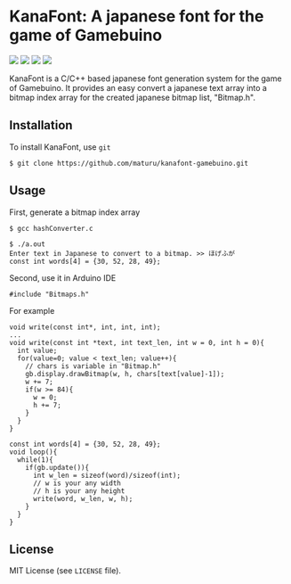 # KanaFont: A japanese font for the game of Gamebuino
<p>
  <a href="https://gamebuino.com/"><img src="https://img.shields.io/badge/env-Gamebuino-blue"></a>
  <a href="http://www.musashinodenpa.com/arduino/ref/"><img src="https://img.shields.io/badge/code-C/C++-green"></a>
  <a href="http://legacy.gamebuino.com/wiki/index.php?title=Main_Page"><img src="https://img.shields.io/badge/docs-wiki-blue"></a>
  <a href="https://github.com/maturu/kanafont-gamebuino/blob/master/LICENSE"><img src="https://img.shields.io/badge/license-MIT-green"></a>
</p>

KanaFont is a C/C++ based japanese font generation system for the game of Gamebuino. 
It provides an easy convert a japanese text array into a bitmap index array for the created japanese bitmap list, "Bitmap.h".

## Installation
To install KanaFont, use `git`

```
$ git clone https://github.com/maturu/kanafont-gamebuino.git
```

## Usage
First, generate a bitmap index array
```
$ gcc hashConverter.c

$ ./a.out
Enter text in Japanese to convert to a bitmap. >> ほげふが
const int words[4] = {30, 52, 28, 49};
```
Second, use it in Arduino IDE
```
#include "Bitmaps.h"
```
For example
```
void write(const int*, int, int, int);
...
void write(const int *text, int text_len, int w = 0, int h = 0){
  int value;
  for(value=0; value < text_len; value++){
    // chars is variable in "Bitmap.h"
    gb.display.drawBitmap(w, h, chars[text[value]-1]);
    w += 7;
    if(w >= 84){
      w = 0;
      h += 7;
    }
  }
}

const int words[4] = {30, 52, 28, 49};
void loop(){
  while(1){
    if(gb.update()){
      int w_len = sizeof(word)/sizeof(int);
      // w is your any width
      // h is your any height
      write(word, w_len, w, h);
    }
  }
}
```

## License
MIT License (see `LICENSE` file).
